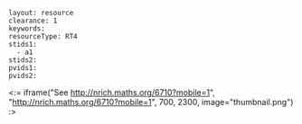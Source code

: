 ````
layout: resource
clearance: 1
keywords:
resourceType: RT4
stids1: 
  - a1
stids2:
pvids1:
pvids2:

````

<:= iframe("See http://nrich.maths.org/6710?mobile=1", "http://nrich.maths.org/6710?mobile=1", 700, 2300, image="thumbnail.png") :>

